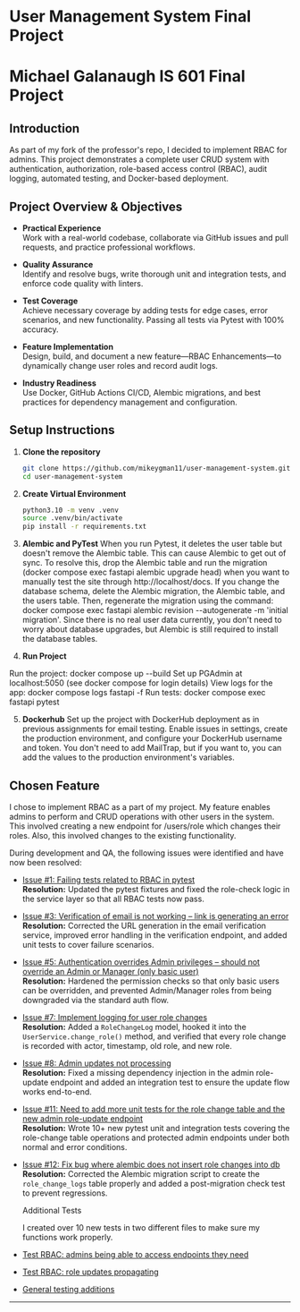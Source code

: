 # User Management System Final Project
# Michael Galanaugh IS 601 Final Project

## Introduction

As part of my fork of the professor's repo, I decided to implement RBAC for admins. This project demonstrates a complete user CRUD system with authentication, authorization, role-based access control (RBAC), audit logging, automated testing, and Docker-based deployment.

## Project Overview & Objectives

- **Practical Experience**  
  Work with a real-world codebase, collaborate via GitHub issues and pull requests, and practice professional workflows.

- **Quality Assurance**  
  Identify and resolve bugs, write thorough unit and integration tests, and enforce code quality with linters.

- **Test Coverage**  
  Achieve necessary coverage by adding tests for edge cases, error scenarios, and new functionality. Passing all tests via Pytest with 100% accuracy.

- **Feature Implementation**  
  Design, build, and document a new feature—RBAC Enhancements—to dynamically change user roles and record audit logs.

- **Industry Readiness**  
  Use Docker, GitHub Actions CI/CD, Alembic migrations, and best practices for dependency management and configuration.

## Setup Instructions

1. **Clone the repository**  
   ```bash
   git clone https://github.com/mikeygman11/user-management-system.git
   cd user-management-system

2. **Create Virtual Environment**

    ```bash
    python3.10 -m venv .venv
    source .venv/bin/activate
    pip install -r requirements.txt

3. **Alembic and PyTest**
When you run Pytest, it deletes the user table but doesn't remove the Alembic table. This can cause Alembic to get out of sync.
To resolve this, drop the Alembic table and run the migration (docker compose exec fastapi alembic upgrade head) when you want to manually test the site through http://localhost/docs.
If you change the database schema, delete the Alembic migration, the Alembic table, and the users table. Then, regenerate the migration using the command: docker compose exec fastapi alembic revision --autogenerate -m 'initial migration'.
Since there is no real user data currently, you don't need to worry about database upgrades, but Alembic is still required to install the database tables.

4. **Run Project**

Run the project:
docker compose up --build
Set up PGAdmin at localhost:5050 (see docker compose for login details)
View logs for the app: docker compose logs fastapi -f
Run tests: docker compose exec fastapi pytest

5. **Dockerhub**
Set up the project with DockerHub deployment as in previous assignments for email testing. Enable issues in settings, create the production environment, and configure your DockerHub username and token. You don't need to add MailTrap, but if you want to, you can add the values to the production environment's variables.

## Chosen Feature

I chose to implement RBAC as a part of my project. My feature enables admins to perform and CRUD operations with other users in the system.
This involved creating a new endpoint for /users/role which changes their roles. Also, this involved changes to the existing functionality.

During development and QA, the following issues were identified and have now been resolved:

- [Issue #1: Failing tests related to RBAC in pytest](https://github.com/mikeygman11/user-management/issues/1)  
  **Resolution:** Updated the pytest fixtures and fixed the role-check logic in the service layer so that all RBAC tests now pass.

- [Issue #3: Verification of email is not working – link is generating an error](https://github.com/mikeygman11/user-management/issues/3)  
  **Resolution:** Corrected the URL generation in the email verification service, improved error handling in the verification endpoint, and added unit tests to cover failure scenarios.

- [Issue #5: Authentication overrides Admin privileges – should not override an Admin or Manager (only basic user)](https://github.com/mikeygman11/user-management/issues/5)  
  **Resolution:** Hardened the permission checks so that only basic users can be overridden, and prevented Admin/Manager roles from being downgraded via the standard auth flow.

- [Issue #7: Implement logging for user role changes](https://github.com/mikeygman11/user-management/issues/7)  
  **Resolution:** Added a `RoleChangeLog` model, hooked it into the `UserService.change_role()` method, and verified that every role change is recorded with actor, timestamp, old role, and new role.

- [Issue #8: Admin updates not processing](https://github.com/mikeygman11/user-management/issues/8)  
  **Resolution:** Fixed a missing dependency injection in the admin role-update endpoint and added an integration test to ensure the update flow works end-to-end.

- [Issue #11: Need to add more unit tests for the role change table and the new admin role-update endpoint](https://github.com/mikeygman11/user-management/issues/11)  
  **Resolution:** Wrote 10+ new pytest unit and integration tests covering the role-change table operations and protected admin endpoints under both normal and error conditions.

- [Issue #12: Fix bug where alembic does not insert role changes into db](https://github.com/mikeygman11/user-management/issues/12)  
  **Resolution:** Corrected the Alembic migration script to create the `role_change_logs` table properly and added a post-migration check test to prevent regressions.

  Additional Tests

  I created over 10 new tests in two different files to make sure my functions work properly.

- [Test RBAC: admins being able to access endpoints they need](https://github.com/mikeygman11/user_management/blob/main/tests/test_user_role_management.py)  
- [Test RBAC: role updates propagating](https://github.com/mikeygman11/user_management/blob/main/tests/test_api/test_rbac_role_update.py)  
- [General testing additions](https://github.com/mikeygman11/user_management/blob/main/tests/conftest.py)  

---

